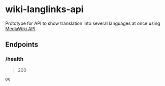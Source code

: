 # wiki-langlinks-api

Prototype for API to show translation into several languages at once using [MediaWiki API](https://www.mediawiki.org/wiki/API:Main_page).

## Endpoints

### /health

> 200
~~~
OK
~~~
